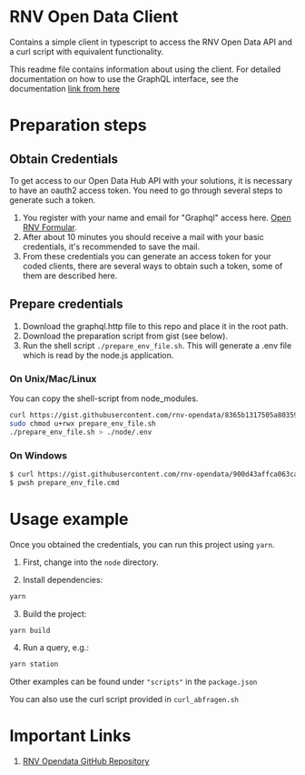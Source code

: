 # RNV Open Data Client

Contains a simple client in typescript to access the RNV Open Data API and a curl script with equivalent functionality. 

This readme file contains information about using the client. For detailed documentation on how to use the GraphQL interface, see the documentation [link from here](https://www.opendata-oepnv.de/ht/de/organisation/verkehrsunternehmen/rnv/openrnv/data-hub-api-dokumentationen)

# Preparation steps

## Obtain Credentials

To get access to our Open Data Hub API with your solutions, it is necessary to have an oauth2 access token.
You need to go through several steps to generate such a token.

1. You register with your name and email for "Graphql" access here.
   [Open RNV Formular](https://www.opendata-oepnv.de/ht/de/organisation/verkehrsunternehmen/rnv/openrnv/api).
2. After about 10 minutes you should receive a mail with your basic credentials, it's recommended to save the mail.
3. From these credentials you can generate an access token for your coded clients, there are several ways to obtain such a token, some of them are described here.

## Prepare credentials

1. Download the graphql.http file to this repo and place it in the root path.
2. Download the preparation script from gist (see below).
3. Run the shell script `./prepare_env_file.sh`. This will generate a .env file which is read by the node.js application.

### On Unix/Mac/Linux

You can copy the shell-script from node_modules.

```bash
curl https://gist.githubusercontent.com/rnv-opendata/8365b1317505a80359491c2124a05e94/raw/2fc73bdbb1dd4872feff7aa8182c477d01a379cc/prepare_env_file.sh > prepare_env_file.sh
sudo chmod u+rwx prepare_env_file.sh
./prepare_env_file.sh > ./node/.env
```

### On Windows

```bash
$ curl https://gist.githubusercontent.com/rnv-opendata/900d43affca063caed7918f91d9531b5/raw/38060421063bc4766566e5324af489fbce226cac/prepare_env_file.cmd > prepare_env_file.cmd
$ pwsh prepare_env_file.cmd
```

# Usage example

Once you obtained the credentials, you can run this project using `yarn`.

1. First, change into the `node` directory.

2. Install dependencies:

```bash
yarn
```

3. Build the project:

```bash
yarn build
```

4. Run a query, e.g.:

```bash
yarn station
```

Other examples can be found under `"scripts"` in the `package.json`

You can also use the curl script provided in `curl_abfragen.sh`

# Important Links

1. [RNV Opendata GitHub Repository](https://github.com/Rhein-Neckar-Verkehr/data-hub-nodejs-client)
